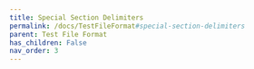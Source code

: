 ```yaml
---
title: Special Section Delimiters
permalink: /docs/TestFileFormat#special-section-delimiters
parent: Test File Format
has_children: False
nav_order: 3
---
```

